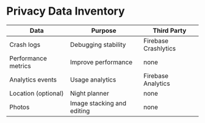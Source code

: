 # Privacy Data Inventory

| Data | Purpose | Third Party |
| ---- | ------- | ----------- |
| Crash logs | Debugging stability | Firebase Crashlytics |
| Performance metrics | Improve performance | none |
| Analytics events | Usage analytics | Firebase Analytics |
| Location (optional) | Night planner | none |
| Photos | Image stacking and editing | none |

